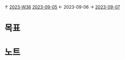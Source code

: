 
↑ [2023-W36](2023-W36.md)
[2023-09-05](2023-09-05.md) ← 2023-09-06 → [2023-09-07](2023-09-07.md)


# 목표



# 노트




